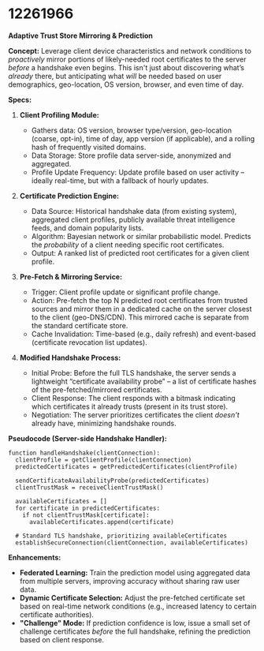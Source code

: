 # 12261966

**Adaptive Trust Store Mirroring & Prediction**

**Concept:** Leverage client device characteristics and network conditions to *proactively* mirror portions of likely-needed root certificates to the server *before* a handshake even begins. This isn't just about discovering what’s *already* there, but anticipating what *will* be needed based on user demographics, geo-location, OS version, browser, and even time of day.

**Specs:**

1.  **Client Profiling Module:**
    *   Gathers data: OS version, browser type/version, geo-location (coarse, opt-in), time of day, app version (if applicable), and a rolling hash of frequently visited domains.
    *   Data Storage: Store profile data server-side, anonymized and aggregated.
    *   Profile Update Frequency:  Update profile based on user activity – ideally real-time, but with a fallback of hourly updates.

2.  **Certificate Prediction Engine:**
    *   Data Source: Historical handshake data (from existing system), aggregated client profiles, publicly available threat intelligence feeds, and domain popularity lists.
    *   Algorithm: Bayesian network or similar probabilistic model. Predicts the *probability* of a client needing specific root certificates.
    *   Output: A ranked list of predicted root certificates for a given client profile.

3.  **Pre-Fetch & Mirroring Service:**
    *   Trigger:  Client profile update or significant profile change.
    *   Action: Pre-fetch the top N predicted root certificates from trusted sources and mirror them in a dedicated cache on the server closest to the client (geo-DNS/CDN). This mirrored cache is separate from the standard certificate store.
    *   Cache Invalidation:  Time-based (e.g., daily refresh) and event-based (certificate revocation list updates).

4.  **Modified Handshake Process:**
    *   Initial Probe: Before the full TLS handshake, the server sends a lightweight “certificate availability probe” – a list of certificate hashes of the pre-fetched/mirrored certificates.
    *   Client Response: The client responds with a bitmask indicating which certificates it already trusts (present in its trust store).
    *   Negotiation: The server prioritizes certificates the client *doesn't* already have, minimizing handshake rounds.

**Pseudocode (Server-side Handshake Handler):**

```
function handleHandshake(clientConnection):
  clientProfile = getClientProfile(clientConnection)
  predictedCertificates = getPredictedCertificates(clientProfile)

  sendCertificateAvailabilityProbe(predictedCertificates)
  clientTrustMask = receiveClientTrustMask()

  availableCertificates = []
  for certificate in predictedCertificates:
    if not clientTrustMask[certificate]:
      availableCertificates.append(certificate)

  # Standard TLS handshake, prioritizing availableCertificates
  establishSecureConnection(clientConnection, availableCertificates)
```

**Enhancements:**

*   **Federated Learning:**  Train the prediction model using aggregated data from multiple servers, improving accuracy without sharing raw user data.
*   **Dynamic Certificate Selection:**  Adjust the pre-fetched certificate set based on real-time network conditions (e.g., increased latency to certain certificate authorities).
*   **"Challenge" Mode:** If prediction confidence is low, issue a small set of challenge certificates *before* the full handshake, refining the prediction based on client response.